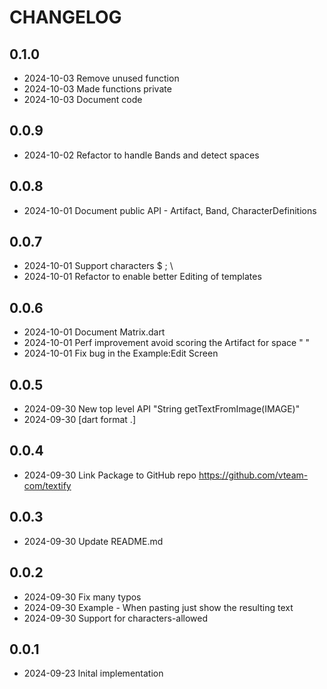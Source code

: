 # CHANGELOG

## 0.1.0

* 2024-10-03 Remove unused function
* 2024-10-03 Made functions private
* 2024-10-03 Document code
  
## 0.0.9

* 2024-10-02 Refactor to handle Bands and detect spaces

## 0.0.8

* 2024-10-01 Document public API - Artifact, Band, CharacterDefinitions

## 0.0.7

* 2024-10-01 Support characters  $  ;  \
* 2024-10-01 Refactor to enable better Editing of templates

## 0.0.6

* 2024-10-01 Document Matrix.dart
* 2024-10-01 Perf improvement avoid scoring the Artifact for space " "
* 2024-10-01 Fix bug in the Example:Edit Screen

## 0.0.5

* 2024-09-30 New top level API "String getTextFromImage(IMAGE)"
* 2024-09-30 [dart format .]

## 0.0.4

* 2024-09-30 Link Package to GitHub repo <https://github.com/vteam-com/textify>

## 0.0.3

* 2024-09-30 Update README.md

## 0.0.2

* 2024-09-30 Fix many typos
* 2024-09-30 Example - When pasting just show the resulting text
* 2024-09-30 Support for characters-allowed

## 0.0.1

* 2024-09-23 Inital implementation
